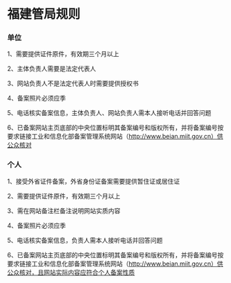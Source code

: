 

# 福建管局规则

### 单位

1、需要提供证件原件，有效期三个月以上                                                                                                              

2、主体负责人需要是法定代表人                                                                                                                                                                           

3、网站负责人不是法定代表人时需要提供授权书                                                                                                                                       

4、备案照片必须应季                                                                          

5、电话核实备案信息，主体负责人、网站负责人需本人接听电话并回答问题

6、已备案网站主页底部的中央位置标明其备案编号和版权所有，并将备案编号按要求链接工业和信息化部备案管理系统网站（http://www.beian.miit.gov.cn）供公众核对 

### 个人

1、接受外省证件备案，外省身份证备案需要提供暂住证或居住证                                                                            

2、需要提供证件原件，有效期三个月以上                                                                                                                        

3、需在网站备注栏备注说明网站实质内容                                                                                                                                                                                             

4、备案照片必须应季                                                                                               

5、电话核实备案信息，负责人需本人接听电话并回答问题                                                                           

6、已备案网站主页底部的中央位置标明其备案编号和版权所有，并将备案编号按要求链接工业和信息化部备案管理系统网站（http://www.beian.miit.gov.cn）供公众核对，且网站实际内容应符合个人备案性质